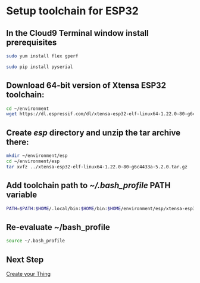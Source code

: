 # Setup toolchain for ESP32

## In the Cloud9 Terminal window install prerequisites

```bash
sudo yum install flex gperf
```
```bash
sudo pip install pyserial
```

## Download 64-bit version of Xtensa ESP32 toolchain:

```bash
cd ~/environment
wget https://dl.espressif.com/dl/xtensa-esp32-elf-linux64-1.22.0-80-g6c4433a-5.2.0.tar.gz
```

## Create *esp* directory and unzip the tar archive there:

```bash
mkdir ~/environment/esp
cd ~/environment/esp
tar xvfz ../xtensa-esp32-elf-linux64-1.22.0-80-g6c4433a-5.2.0.tar.gz
```

## Add toolchain path to *~/.bash_profile* PATH variable

```bash
PATH=$PATH:$HOME/.local/bin:$HOME/bin:$HOME/environment/esp/xtensa-esp32-elf/bin
```

## Re-evaluate ~/bash_profile

```bash
source ~/.bash_profile
```

## Next Step

[Create your Thing](./iotcoresetup.md)
